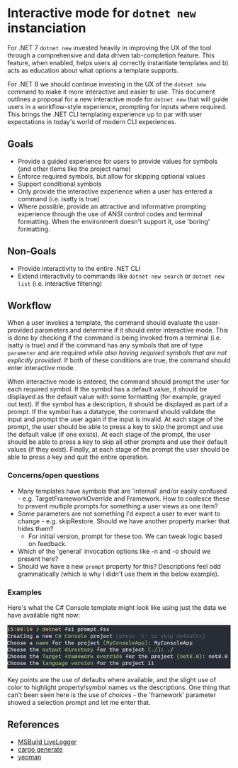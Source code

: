 # Interactive mode for `dotnet new` instanciation

For .NET 7 `dotnet new` invested heavily in improving the UX of the tool through a comprehensive and data driven tab-completion feature. This feature, when enabled, helps users a) correctly instantiate templates and b) acts as education about what options a template supports.

For .NET 8 we should continue investing in the UX of the `dotnet new` command to make it more interactive and easier to use. This document outlines a proposal for a new interactive mode for `dotnet new` that will guide users in a workflow-style experience, prompting for inputs where required.  This brings the .NET CLI templating experience up to par with user expectations in today's world of modern CLI experiences.

## Goals

* Provide a guided experience for users to provide values for symbols (and other items like the project name)
* Enforce required symbols, but allow for skipping optional values
* Support conditional symbols
* Only provide the interactive experience when a user has entered a command (i.e. isatty is true)
* Where possible, provide an attractive and informative prompting experience through the use of ANSI control codes and terminal formatting. When the environment doesn't support it, use 'boring' formatting.

## Non-Goals

* Provide interactivity to the entire .NET CLI
* Extend interactivity to commands like `dotnet new search` or `dotnet new list` (i.e. interactive filtering)

## Workflow

When a user invokes a template, the command should evaluate the user-provided parameters and determine if it should enter interactive mode. This is done by checking if the command is being invoked from a terminal (i.e. isatty is true) and if the command has any symbols that are of type `parameter` and are required _while also having required symbols that are not explicitly provided_. If both of these conditions are true, the command should enter interactive mode.

When interactive mode is entered, the command should prompt the user for each required symbol. If the symbol has a default value, it should be displayed as the default value with some formatting (for example, grayed out text). If the symbol has a description, it should be displayed as part of a prompt. If the symbol has a datatype, the command should validate the input and prompt the user again if the input is invalid. At each stage of the prompt, the user should be able to press a key to skip the prompt and use the default value (if one exists). At each stage of the prompt, the user should be able to press a key to skip all other prompts and use their default values (if they exist). Finally, at each stage of the prompt the user should be able to press a key and quit the entire operation.

### Concerns/open questions

* Many templates have symbols that are 'internal' and/or easily confused - e.g. TargetFrameworkOverride and Framework. How to coalesce these to prevent multiple prompts for something a user views as one item?
* Some parameters are not something I'd expect a user to ever want to change - e.g. skipRestore. Should we have another property marker that hides them?
  * For initial version, prompt for these too. We can tweak logic based on feedback.
* Which of the 'general' invocation options like -n and -o should we present here?
* Should we have a new `prompt` property for this? Descriptions feel odd grammatically (which is why I didn't use them in the below example).

### Examples

Here's what the C# Console template might look like using just the data we have available right now:

![](sample-interactive-mode.png)

Key points are the use of defaults where available, and the slight use of color to highlight property/symbol names vs the descriptions.
One thing that can't been seen here is the use of choices - the 'framework' parameter showed a selection prompt and let me enter that.

## References

* [MSBuild LiveLogger](https://github.com/dotnet/msbuild/tree/main/src/MSBuild/FancyLogger)
* [cargo generate](https://github.com/cargo-generate/cargo-generate)
* [yeoman](https://www.npmjs.com/package/yo)
